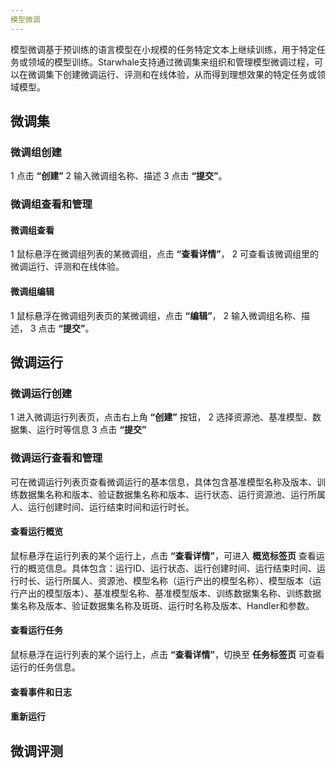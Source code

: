 ```yaml
---
模型微调
---
```


模型微调基于预训练的语言模型在小规模的任务特定文本上继续训练，用于特定任务或领域的模型训练。Starwhale支持通过微调集来组织和管理模型微调过程，可以在微调集下创建微调运行、评测和在线体验，从而得到理想效果的特定任务或领域模型。

## 微调集

### 微调组创建

1 点击 **“创建”**
2 输入微调组名称、描述
3 点击 **“提交”**。

### 微调组查看和管理

#### 微调组查看

1 鼠标悬浮在微调组列表的某微调组，点击 **“查看详情”**，
2 可查看该微调组里的微调运行、评测和在线体验。 

#### 微调组编辑

1 鼠标悬浮在微调组列表页的某微调组，点击 **“编辑”**，
2 输入微调组名称、描述，
3 点击 **“提交”**。

## 微调运行

### 微调运行创建

1 进入微调运行列表页，点击右上角 **“创建”** 按钮，
2 选择资源池、基准模型、数据集、运行时等信息
3 点击 **“提交”**

### 微调运行查看和管理

可在微调运行列表页查看微调运行的基本信息，具体包含基准模型名称及版本、训练数据集名称和版本、验证数据集名称和版本、运行状态、运行资源池、运行所属人、运行创建时间、运行结束时间和运行时长。

#### 查看运行概览

鼠标悬浮在运行列表的某个运行上，点击 **“查看详情”**，可进入 **概览标签页** 查看运行的概览信息。具体包含：运行ID、运行状态、运行创建时间、运行结束时间、运行时长、运行所属人、资源池、模型名称（运行产出的模型名称）、模型版本（运行产出的模型版本）、基准模型名称、基准模型版本、训练数据集名称、训练数据集名称及版本、验证数据集名称及斑斑、运行时名称及版本、Handler和参数。

#### 查看运行任务

鼠标悬浮在运行列表的某个运行上，点击 **“查看详情”**，切换至 **任务标签页** 可查看运行的任务信息。

#### 查看事件和日志

#### 重新运行

## 微调评测




